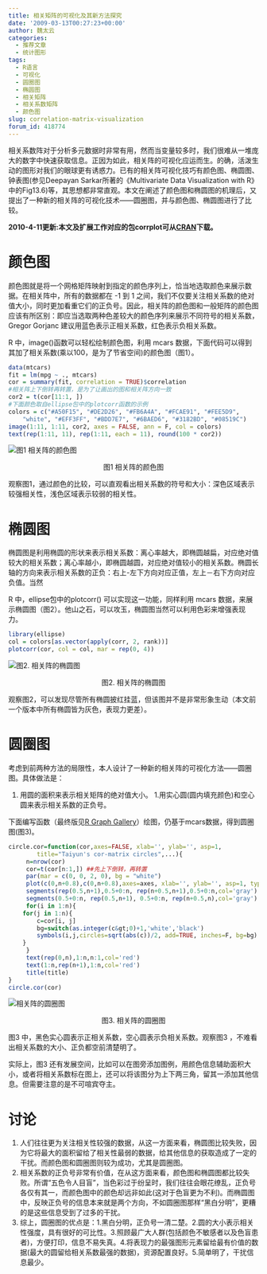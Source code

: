 ```yaml
---
title: 相关矩阵的可视化及其新方法探究
date: '2009-03-13T00:27:23+00:00'
author: 魏太云
categories:
  - 推荐文章
  - 统计图形
tags:
  - R语言
  - 可视化
  - 圆圈图
  - 椭圆图
  - 相关矩阵
  - 相关系数矩阵
  - 颜色图
slug: correlation-matrix-visualization
forum_id: 418774
---
```


相关系数阵对于分析多元数据时非常有用，然而当变量较多时，我们很难从一堆庞大的数字中快速获取信息。正因为如此，相关阵的可视化应运而生。的确，活泼生动的图形对我们的眼球更有诱惑力。已有的相关阵可视化技巧有颜色图、椭圆图、钟表图(参见Deepayan Sarkar所著的《Multivariate Data Visualization with R》中的Fig13.6)等，其思想都非常直观。本文在阐述了颜色图和椭圆图的机理后，又提出了一种新的相关阵的可视化技术——圆圈图，并与颜色图、椭圆图进行了比较。

**2010-4-11更新:本文及扩展工作对应的包corrplot可从[CRAN](http://cran.r-project.org/web/packages/corrplot/index.html)下载。**

<!--more-->

# 颜色图

颜色图就是将一个网格矩阵映射到指定的颜色序列上，恰当地选取颜色来展示数据。在相关阵中，所有的数据都在 -1 到 1 之间，我们不仅要关注相关系数的绝对值大小，同时更加看重它们的正负号。因此，相关阵的颜色图和一般矩阵的颜色图应该有所区别：即应当选取两种色差较大的颜色序列来展示不同符号的相关系数， Gregor Gorjanc 建议用蓝色表示正相关系数，红色表示负相关系数。

R 中，image()函数可以轻松绘制颜色图，利用 mcars 数据，下面代码可以得到其加了相关系数(乘以100，是为了节省空间)的颜色图（图1）。

```r
data(mtcars)
fit = lm(mpg ~ ., mtcars)
cor = summary(fit, correlation = TRUE)$correlation
#相关阵上下倒转再转置，是为了让画出的图和相关阵方向一致
cor2 = t(cor[11:1, ])
#下面颜色取自ellipse包中的plotcorr函数的示例
colors = c("#A50F15", "#DE2D26", "#FB6A4A", "#FCAE91", "#FEE5D9",
	"white", "#EFF3FF", "#BDD7E7", "#6BAED6", "#3182BD", "#08519C")
image(1:11, 1:11, cor2, axes = FALSE, ann = F, col = colors)
text(rep(1:11, 11), rep(1:11, each = 11), round(100 * cor2))
```

![图1 相关阵的颜色图](https://uploads.cosx.org/2009/03/corimage2.png)
<p style="text-align: center;">图1 相关阵的颜色图</p>

观察图1，通过颜色的比较，可以直观看出相关系数的符号和大小：深色区域表示较强相关性，浅色区域表示较弱的相关性。

# 椭圆图

椭圆图是利用椭圆的形状来表示相关系数：离心率越大，即椭圆越扁，对应绝对值较大的相关系数；离心率越小，即椭圆越圆，对应绝对值较小的相关系数。椭圆长轴的方向来表示相关系数的正负：右上-左下方向对应正值，左上－右下方向对应负值。当然

R 中，ellipse包中的plotcorr() 可以实现这一功能，同样利用 mcars 数据，来展示椭圆图（图2）。他山之石，可以攻玉，椭圆图当然可以利用色彩来增强表现力。

```r
library(ellipse)
col = colors[as.vector(apply(corr, 2, rank))]
plotcorr(cor, col = col, mar = rep(0, 4))
```

![图2. 相关阵的椭圆图](https://uploads.cosx.org/2009/03/corr-ellipse3.png)
<p style="text-align: center;">图2. 相关阵的椭圆图</p>

观察图2，可以发现尽管所有椭圆披红挂蓝，但该图并不是非常形象生动（本文前一个版本中所有椭圆皆为灰色，表现力更差）。

# 圆圈图

考虑到前两种方法的局限性，本人设计了一种新的相关阵的可视化方法——圆圈图。具体做法是：

1. 用圆的面积来表示相关矩阵的绝对值大小。
1.用实心圆(圆内填充颜色)和空心圆来表示相关系数的正负号。

下面编写函数（最终版见[R Graph Gallery](http://addictedtor.free.fr/graphiques/graphcode.php?graph=152)）绘图，仍基于mcars数据，得到圆圈图(图3)。

```r
circle.cor=function(cor,axes=FALSE, xlab='', ylab='', asp=1,
		title="Taiyun's cor-matrix circles",...){
     n=nrow(cor)
     cor=t(cor[n:1,]) ##先上下倒转，再转置
     par(mar = c(0, 0, 2, 0), bg = "white")
     plot(c(0,n+0.8),c(0,n+0.8),axes=axes, xlab='', ylab='', asp=1, type='n')
     segments(rep(0.5,n+1),0.5+0:n, rep(n+0.5,n+1),0.5+0:n,col='gray')
     segments(0.5+0:n, rep(0.5,n+1), 0.5+0:n, rep(n+0.5,n),col='gray')
     for(i in 1:n){
	for(j in 1:n){
		c=cor[i, j]
		bg=switch(as.integer(c&gt;0)+1,'white','black')
		symbols(i,j,circles=sqrt(abs(c))/2, add=TRUE, inches=F, bg=bg)
	}
     }
     text(rep(0,n),1:n,n:1,col='red')
     text(1:n,rep(n+1),1:n,col='red')
     title(title)
}
circle.cor(cor)
```

![相关阵的圆圈图](https://uploads.cosx.org/2009/03/taiyuncorcircles.png)
<p style="text-align: center;">图3. 相关阵的圆圈图</p>

图3 中，黑色实心圆表示正相关系数，空心圆表示负相关系数。观察图3 ，不难看出相关系数的大小、正负都空前清楚明了。

实际上，图3 还有发展空间，比如可以在图旁添加图例，用颜色信息辅助面积大小，或者将相关系数标在图上，还可以将该图分为上下两三角，留其一添加其他信息。但需要注意的是不可喧宾夺主。

# 讨论

1. 人们往往更为关注相关性较强的数据，从这一方面来看，椭圆图比较失败，因为它将最大的面积留给了相关性最弱的数据，给其他信息的获取造成了一定的干扰。而颜色图和圆圈图则较为成功，尤其是圆圈图。
1. 相关系数的正负号非常有价值，在从这方面来看，颜色图和椭圆图都比较失败。所谓“五色令人目盲”，当色彩过于纷呈时，我们往往会眼花缭乱，正负号各仅有其一，而颜色图中的颜色却远非如此(这对于色盲更为不利)。而椭圆图中，反映正负号的信息本来就是两个方向，不如圆圈图那样“黑白分明”，更糟的是这些信息受到了过多的干扰。
1. 综上，圆圈图的优点是：1.黑白分明，正负号一清二楚。2.圆的大小表示相关性强度，具有很好的可比性。3.照顾最广大人群(包括颜色不敏感者以及色盲患者)，方便打印，信息不易失真。4.将表现力的最强图形元素留给最有价值的数据(最大的圆留给相关系数最强的数据)，资源配置良好。5.简单明了，干扰信息最少。
